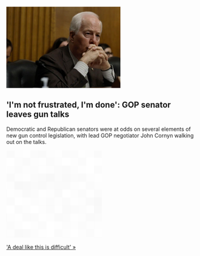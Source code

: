 
!['I'm not frustrated, I'm done': GOP senator leaves gun talks](./20220616235841.png)
## 'I'm not frustrated, I'm done': GOP senator leaves gun talks

Democratic and Republican senators were at odds on several elements of new gun control legislation, with lead GOP negotiator John Cornyn walking out on the talks.

![pic](../square_bg.png)

['A deal like this is difficult' »](https://www.yahoo.com/news/gop-dem-senate-bargainers-divided-214836099.html)
